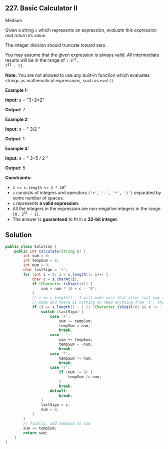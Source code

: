 ## 227\. Basic Calculator II

Medium

Given a string `s` which represents an expression, _evaluate this expression and return its value_.

The integer division should truncate toward zero.

You may assume that the given expression is always valid. All intermediate results will be in the range of <code>[-2<sup>31</sup>, 2<sup>31</sup> - 1]</code>.

**Note:** You are not allowed to use any built-in function which evaluates strings as mathematical expressions, such as `eval()`.

**Example 1:**

**Input:** s = "3+2\*2"

**Output:** 7 

**Example 2:**

**Input:** s = " 3/2 "

**Output:** 1 

**Example 3:**

**Input:** s = " 3+5 / 2 "

**Output:** 5 

**Constraints:**

*   <code>1 <= s.length <= 3 * 10<sup>5</sup></code>
*   `s` consists of integers and operators `('+', '-', '*', '/')` separated by some number of spaces.
*   `s` represents **a valid expression**.
*   All the integers in the expression are non-negative integers in the range <code>[0, 2<sup>31</sup> - 1]</code>.
*   The answer is **guaranteed** to fit in a **32-bit integer**.

## Solution

```java
public class Solution {
    public int calculate(String s) {
        int sum = 0;
        int tempSum = 0;
        int num = 0;
        char lastSign = '+';
        for (int i = 0; i < s.length(); i++) {
            char c = s.charAt(i);
            if (Character.isDigit(c)) {
                num = num * 10 + c - '0';
            }
            // i == s.length() - 1 will make sure that after last num is
            // made and there is nothing to read anything from 's', the final computation is done
            if (i == s.length() - 1 || !Character.isDigit(c) && c != ' ') {
                switch (lastSign) {
                    case '+':
                        sum += tempSum;
                        tempSum = num;
                        break;
                    case '-':
                        sum += tempSum;
                        tempSum = -num;
                        break;
                    case '*':
                        tempSum *= num;
                        break;
                    case '/':
                        if (num != 0) {
                            tempSum /= num;
                        }
                        break;
                    default:
                        break;
                }
                lastSign = c;
                num = 0;
            }
        }
        // finally, add tempSum to sum
        sum += tempSum;
        return sum;
    }
}
```
